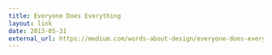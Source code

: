 ```yaml
---
title: Everyone Does Everything
layout: link
date: 2013-05-31
external_url: https://medium.com/words-about-design/everyone-does-everything-12e0882c51d1
---
```

